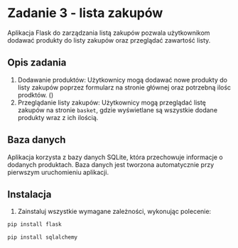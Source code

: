 
# Zadanie 3 - lista zakupów

Aplikacja Flask do zarządzania listą zakupów pozwala użytkownikom dodawać produkty do listy zakupów oraz przeglądać zawartość listy.

## Opis zadania

1. Dodawanie produktów: Użytkownicy mogą dodawać nowe produkty do listy zakupów poprzez formularz na stronie głównej oraz potrzebną ilośc prodktów. ()
2. Przeglądanie listy zakupów: Użytkownicy mogą przeglądać listę zakupów na stronie `basket`, gdzie wyświetlane są wszystkie dodane produkty wraz z ich ilością.

## Baza danych

Aplikacja korzysta z bazy danych SQLite, która przechowuje informacje o dodanych produktach. Baza danych jest tworzona automatycznie przy pierwszym uruchomieniu aplikacji.

## Instalacja

1. Zainstaluj wszystkie wymagane zależności, wykonując polecenie:

```bash
pip install flask
```

```bash
pip install sqlalchemy
```